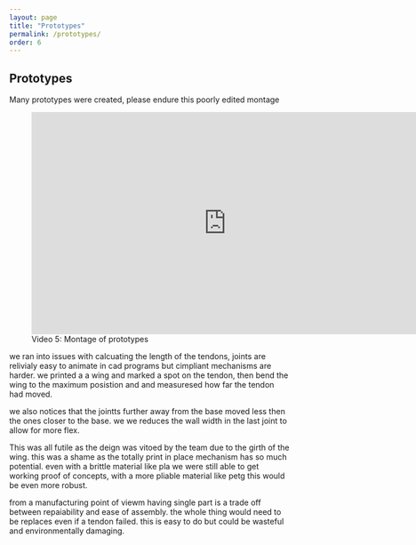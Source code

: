 ```yaml
---
layout: page
title: "Prototypes"
permalink: /prototypes/
order: 6
---
```


## Prototypes

Many prototypes were created, please endure this poorly edited montage

<figure>
  <iframe width="700" height="400" src="https://www.youtube.com/embed/eGq_Y_jL0Yc" frameborder="0" allowfullscreen></iframe>
  <figcaption>Video 5: Montage of prototypes</figcaption>   
</figure>

we ran into issues with calcuating the length of the tendons, joints are relivialy easy to animate in cad programs but cimpliant mechanisms are harder. we printed a a wing and marked a spot on the tendon, then bend the wing to the maximum posistion and and measuresed how far the tendon had moved. 

we also notices that the jointts further away from the base moved less then the ones closer to the base. we we reduces the wall width in the last joint to allow for more flex. 

This was all futile as the deign was vitoed by the team due to the girth of the wing. this was a shame as the totally print in place mechanism has so much potential. even with a brittle material like pla we were still able to get working proof of concepts, with a more pliable material like petg this would be even more robust.

from a manufacturing point of viewm having single part is a trade off between repaiability and ease of assembly. the whole thing would need to be replaces even if a tendon failed. this is easy to do but could be wasteful and environmentally damaging.